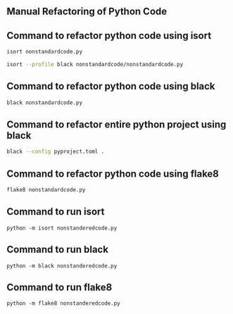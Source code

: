 
## **Manual Refactoring of Python Code**

## Command to refactor python code using isort

```bash
isort nonstandardcode.py
```

```bash
isort --profile black nonstandardcode/nonstandardcode.py
```

## Command to refactor python code using black

```bash
black nonstandardcode.py
```

## Command to refactor entire python project using black

```bash
black --config pyproject.toml .
```

## Command to refactor python code using flake8

```bash
flake8 nonstandardcode.py
```
## Command  to run isort 

```
python -m isort nonstanderedcode.py
```

## Command to run black

```
python -m black nonstanderedcode.py
```

## Command to run flake8

```
python -m flake8 nonstanderedcode.py
```